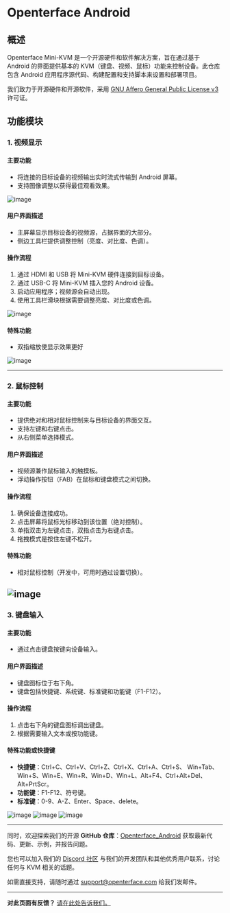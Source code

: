 # Openterface Android

## 概述

Openterface Mini-KVM 是一个开源硬件和软件解决方案，旨在通过基于 Android 的界面提供基本的 KVM（键盘、视频、鼠标）功能来控制设备。此仓库包含 Android 应用程序源代码、构建配置和支持脚本来设置和部署项目。

我们致力于开源硬件和开源软件，采用 [GNU Affero General Public License v3](LICENSE) 许可证。

## 功能模块

### 1. 视频显示

#### 主要功能

-   将连接的目标设备的视频输出实时流式传输到 Android 屏幕。
-   支持图像调整以获得最佳观看效果。

![image](https://assets.openterface.com/images/android/videoConnect.webp)

#### 用户界面描述

-   主屏幕显示目标设备的视频源，占据界面的大部分。
-   侧边工具栏提供调整控制（亮度、对比度、色调）。

#### 操作流程

1. 通过 HDMI 和 USB 将 Mini-KVM 硬件连接到目标设备。
2. 通过 USB-C 将 Mini-KVM 插入您的 Android 设备。
3. 启动应用程序；视频源会自动出现。
4. 使用工具栏滑块根据需要调整亮度、对比度或色调。

![image](https://assets.openterface.com/images/android/colorSetting.webp)

#### 特殊功能

-   双指缩放使显示效果更好

![image](https://assets.openterface.com/images/android/enlargeAndSideBar.webp)

---

### 2. 鼠标控制

#### 主要功能

-   提供绝对和相对鼠标控制来与目标设备的界面交互。
-   支持左键和右键点击。
-   从右侧菜单选择模式。

#### 用户界面描述

-   视频源兼作鼠标输入的触摸板。
-   浮动操作按钮（FAB）在鼠标和键盘模式之间切换。

#### 操作流程

1. 确保设备连接成功。
2. 点击屏幕将鼠标光标移动到该位置（绝对控制）。
3. 单指双击为左键点击，双指点击为右键点击。
4. 拖拽模式是按住左键不松开。

#### 特殊功能

-   相对鼠标控制（开发中，可用时通过设置切换）。

## ![image](https://assets.openterface.com/images/android/mouseThouchMode.webp)

### 3. 键盘输入

#### 主要功能

-   通过点击键盘按键向设备输入。

#### 用户界面描述

-   键盘图标位于右下角。
-   键盘包括快捷键、系统键、标准键和功能键（F1-F12）。

#### 操作流程

1. 点击右下角的键盘图标调出键盘。
2. 根据需要输入文本或按功能键。

#### 特殊功能或快捷键

-   **快捷键**：Ctrl+C、Ctrl+V、Ctrl+Z、Ctrl+X、Ctrl+A、Ctrl+S、
    Win+Tab、Win+S、Win+E、Win+R、Win+D、Win+L、Alt+F4、Ctrl+Alt+Del、Alt+PrtScr。
-   **功能键**：F1-F12、符号键。
-   **标准键**：0-9、A-Z、Enter、Space、delete。

![image](https://assets.openterface.com/images/android/enlargeAndKeyBoard.webp)
![image](https://assets.openterface.com/images/android/keyBoardFunction.webp)
![image](https://assets.openterface.com/images/android/keyBoardSystem.webp)

---

同时，欢迎探索我们的开源 **GitHub 仓库**：[Openterface_Android](https://github.com/TechxArtisanStudio/Openterface_Android) 获取最新代码、更新、示例，并报告问题。

您也可以加入我们的 [Discord 社区](/discord) 与我们的开发团队和其他优秀用户联系，讨论任何与 KVM 相关的话题。

如需直接支持，请随时通过 [support@openterface.com](mailto:support@openterface.com) 给我们发邮件。

---

**对此页面有反馈？** [请在此处告诉我们。](https://forms.gle/wmxoR2C1VdG36mT69)

